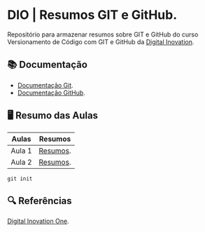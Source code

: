 
# DIO | Resumos GIT e GitHub.

Repositório para armazenar resumos sobre GIT e GitHub do curso Versionamento de Código com GIT e GitHub da [Digital Inovation](https://dio.me).

## 📚 Documentação 
- [Documentação Git](https://git-scm.com/doc).
- [Documentação GitHub](https://docs.github.com).

## 🖥️ Resumo das Aulas

| Aulas | Resumos | 
|-------|---------|
| Aula 1 | [Resumos](). |
| Aula 2 | [Resumos](). |

```
git init 

```

## 🔍 Referências
[Digital Inovation One](https://dio.me).

